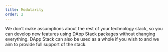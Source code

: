 ```yaml
---
title: Modularity
order: 2
---
```


We don't make assumptions about the rest of your technology stack, so you can develop new features using DApp
Stack packages without changing everything. DApp Stack can also be used as a whole if you wish to and we aim to provide full
support of the stack.